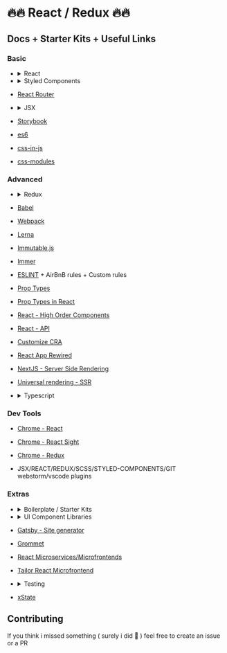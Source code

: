 # 🔥🔥 React / Redux 🔥🔥 
## Docs + Starter Kits + Useful Links

### Basic
- <details><summary>React</summary>

  - [Getting started](https://reactjs.org/docs/getting-started.html)

  - [Hello World](https://reactjs.org/docs/hello-world.html)

  - [Compontents and props](https://reactjs.org/docs/components-and-props.html)

  - [State and lifecycle](https://reactjs.org/docs/state-and-lifecycle.html)

  - [Conditional rendering](https://reactjs.org/docs/conditional-rendering.html)

  - [Thinking in react](https://reactjs.org/docs/thinking-in-react.html)

  - [Create React App](https://facebook.github.io/create-react-app/docs/getting-started)

  - [Create React App v2 release note](https://reactjs.org/blog/2018/10/01/create-react-app-v2.html)
  
  - [Hooks API Reference](https://reactjs.org/docs/hooks-reference.html)
  
  - [Hooks Recipes](https://github.com/gragland/usehooks)
  
  - [React CHEATSHEET](https://devhints.io/react)
  </details>

- <details><summary>Styled Components</summary>

  - [Basic](https://www.styled-components.com/docs/basics)

  - [Advanced](https://www.styled-components.com/docs/advanced)
  </details>

- [React Router](https://reacttraining.com/react-router/web/example/basic)

- <details><summary>JSX</summary>

  - [JSX](https://jsx.github.io/)

  - [JSX in react](https://reactjs.org/docs/introducing-jsx.html)
  </details>

- [Storybook](https://storybook.js.org/basics/introduction/)

- [es6](http://es6-features.org/)

- [css-in-js](https://cssinjs.org)

- [css-modules](https://glenmaddern.com/articles/css-modules)

### Advanced
- <details><summary>Redux</summary>

  - [Redux](https://redux.js.org/)

  - [Redux Saga](https://redux-saga.js.org/docs/introduction/BeginnerTutorial.html)
  
  - [Immutability Pattern](https://redux.js.org/recipes/structuring-reducers/immutable-update-patterns)
  
  - [Immutable data FAQ](https://redux.js.org/faq/immutable-data)
  
  - [Immutabiliby guide](https://daveceddia.com/react-redux-immutability-guide/)
  
  - [Introduction to Immutable.js and Functional Programming Concept](https://auth0.com/blog/intro-to-immutable-js/)
  
  - [Reselect](https://github.com/reduxjs/reselect)
  
  - [React/Redux main concepts collection](https://rangle.github.io/react-training/)
  </details>

- [Babel](https://babeljs.io/)

- [Webpack](https://webpack.js.org/)

- [Lerna](https://github.com/lerna/lerna)

- [Immutable.js](https://facebook.github.io/immutable-js/)

- [Immer](https://github.com/immerjs/immer)

- [ESLINT](https://eslint.org/) + AirBnB rules + Custom rules

- [Prop Types](https://www.npmjs.com/package/prop-types)

- [Prop Types in React](https://reactjs.org/docs/typechecking-with-proptypes.html
)

- [React - High Order Components](https://reactjs.org/docs/higher-order-components.html)

- [React - API](https://reactjs.org/docs/react-api.html)

- [Customize CRA](https://github.com/arackaf/customize-cra)

- [React App Rewired](https://github.com/timarney/react-app-rewired)

- [NextJS - Server Side Rendering](https://nextjs.org/)

- [Universal rendering - SSR](https://github.com/brillout/awesome-universal-rendering)


- <details><summary>Typescript</summary>
  
  - [React - Typescript | cheatsheet](https://github.com/sw-yx/react-typescript-cheatsheet)
  
  - [React - Redux - Typescript | guide](https://github.com/piotrwitek/react-redux-typescript-guide)
  </details>


### Dev Tools

- [Chrome - React](https://chrome.google.com/webstore/detail/react-developer-tools/fmkadmapgofadopljbjfkapdkoienihi?hl=en)

- [Chrome - React Sight](https://chrome.google.com/webstore/detail/react-sight/aalppolilappfakpmdfdkpppdnhpgifn)

- [Chrome - Redux](https://chrome.google.com/webstore/detail/redux-devtools/lmhkpmbekcpmknklioeibfkpmmfibljd)

- JSX/REACT/REDUX/SCSS/STYLED-COMPONENTS/GIT webstorm/vscode plugins


### Extras
- <details><summary>Boilerplate / Starter Kits</summary>
    
    - [React - Starter kits](https://reactjs.org/community/starter-kits.html)
    
    - [React Boilerplate](https://github.com/react-boilerplate/react-boilerplate)
    
    - [Redux - Starter Kit](https://github.com/reduxjs/redux-toolkit)
    
    - [Drupal 8 and React Boilerplate](https://github.com/federico-villani/drupal_reactjs_boilerplate)
  </details>


- <details><summary>UI Component Libraries</summary>

  - [Ant Design](https://ant.design/docs/react/introduce)

  - [Material UI](https://material-ui.com/)

  - [Reactstrap - Bootstrap v4 for React](https://reactstrap.github.io/)
  
  </details>


- [Gatsby - Site generator](https://github.com/gatsbyjs/gatsby)

- [Grommet](https://github.com/grommet/grommet)

- [React Microservices/Microfrontends](https://github.com/ImmoweltGroup/create-react-microservice)

- [Tailor React Microfrontend](https://github.com/tsnolan23/tailor-react-spa)

- <details><summary>Testing</summary>

  - [Testing best practices](https://github.com/goldbergyoni/javascript-testing-best-practices)

  - [React Testing Library](https://github.com/testing-library/react-testing-library)
  </details>
  
- [xState](https://github.com/davidkpiano/xstate/tree/master/packages/xstate-react)  
## Contributing

If you think i missed something ( surely i did 😬 ) feel free to create an issue or a PR
